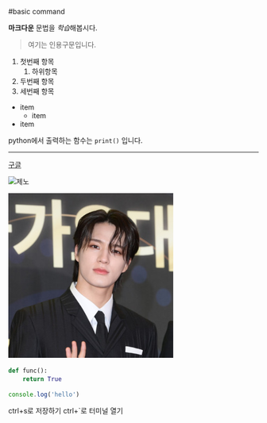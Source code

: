 #basic command

**마크다운** 문법을 *학습*해봅시다.

> 여기는 인용구문입니다.

1. 첫번째 항목
    1. 하위항목
2. 두번째 항목
3. 세번째 항목

- item
    - item
- item

python에서 출력하는 함수는 `print()` 입니다.

---
[구글](http://google.com)

![제노](https://search.pstatic.net/common/?src=http%3A%2F%2Fimgnews.naver.net%2Fimage%2F5712%2F2023%2F01%2F19%2F0000160586_001_20230119190406676.jpg&type=ff332_332)

![제노](./assets/jeno.jpg)

```python
def func():
    return True
```

```javascript
console.log('hello')
```


ctrl+s로 저장하기
ctrl+`로 터미널 열기